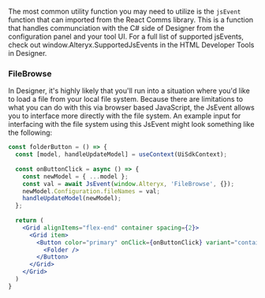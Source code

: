 The most common utility function you may need to utilize is the `jsEvent` function that can imported from the React Comms library. This is a function that handles communciation with the C# side of Designer from the configuration panel and your tool UI. For a full list of supported jsEvents, check out window.Alteryx.SupportedJsEvents in the HTML Developer Tools in Designer.

### FileBrowse

In Designer, it's highly likely that you'll run into a situation where you'd like to load a file from your local file system. Because there are limitations to what you can do with this via browser based JavaScript, the JsEvent allows you to interface more directly with the file system. An example input for interfacing with the file system using this JsEvent might look something like the following:

```jsx static
const folderButton = () => {
  const [model, handleUpdateModel] = useContext(UiSdkContext);
  
  const onButtonClick = async () => {
    const newModel = { ...model };
    const val = await JsEvent(window.Alteryx, 'FileBrowse', {});
    newModel.Configuration.fileNames = val;
    handleUpdateModel(newModel);
  };
  
  return (
    <Grid alignItems="flex-end" container spacing={2}>
      <Grid item>
        <Button color="primary" onClick={onButtonClick} variant="contained">
          <Folder />
        </Button>
      </Grid>
    </Grid>
  )
}
```